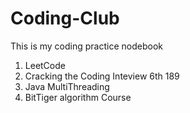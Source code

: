 # Coding-Club

This is my coding practice nodebook


1. LeetCode
2. Cracking the Coding Inteview 6th 189
3. Java MultiThreading
4. BitTiger algorithm Course
